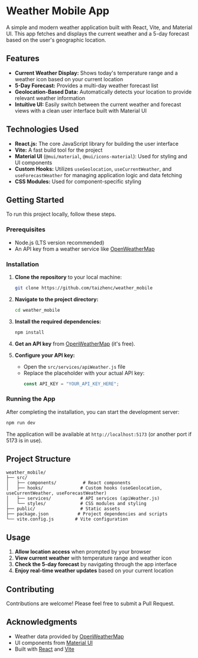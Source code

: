 # Weather Mobile App

A simple and modern weather application built with React, Vite, and Material UI. This app fetches and displays the current weather and a 5-day forecast based on the user's geographic location.

## Features

- **Current Weather Display:** Shows today's temperature range and a weather icon based on your current location
- **5-Day Forecast:** Provides a multi-day weather forecast list
- **Geolocation-Based Data:** Automatically detects your location to provide relevant weather information
- **Intuitive UI:** Easily switch between the current weather and forecast views with a clean user interface built with Material UI

## Technologies Used

- **React.js:** The core JavaScript library for building the user interface
- **Vite:** A fast build tool for the project
- **Material UI** (`@mui/material`, `@mui/icons-material`): Used for styling and UI components
- **Custom Hooks:** Utilizes `useGeolocation`, `useCurrentWeather`, and `useForecastWeather` for managing application logic and data fetching
- **CSS Modules:** Used for component-specific styling

## Getting Started

To run this project locally, follow these steps.

### Prerequisites

- Node.js (LTS version recommended)
- An API key from a weather service like [OpenWeatherMap](https://openweathermap.org/api)

### Installation

1. **Clone the repository** to your local machine:

   ```bash
   git clone https://github.com/taizhenc/weather_mobile
   ```

2. **Navigate to the project directory:**

   ```bash
   cd weather_mobile
   ```

3. **Install the required dependencies:**

   ```bash
   npm install
   ```

4. **Get an API key** from [OpenWeatherMap](https://openweathermap.org/api) (it's free).

5. **Configure your API key:**
   - Open the `src/services/apiWeather.js` file
   - Replace the placeholder with your actual API key:
     ```javascript
     const API_KEY = "YOUR_API_KEY_HERE";
     ```

### Running the App

After completing the installation, you can start the development server:

```bash
npm run dev
```

The application will be available at `http://localhost:5173` (or another port if 5173 is in use).

## Project Structure

```
weather_mobile/
├── src/
│   ├── components/          # React components
│   ├── hooks/              # Custom hooks (useGeolocation, useCurrentWeather, useForecastWeather)
│   ├── services/           # API services (apiWeather.js)
│   └── styles/             # CSS modules and styling
├── public/                 # Static assets
├── package.json           # Project dependencies and scripts
└── vite.config.js        # Vite configuration
```

## Usage

1. **Allow location access** when prompted by your browser
2. **View current weather** with temperature range and weather icon
3. **Check the 5-day forecast** by navigating through the app interface
4. **Enjoy real-time weather updates** based on your current location

## Contributing

Contributions are welcome! Please feel free to submit a Pull Request.

## Acknowledgments

- Weather data provided by [OpenWeatherMap](https://openweathermap.org/)
- UI components from [Material UI](https://mui.com/)
- Built with [React](https://reactjs.org/) and [Vite](https://vitejs.dev/)
